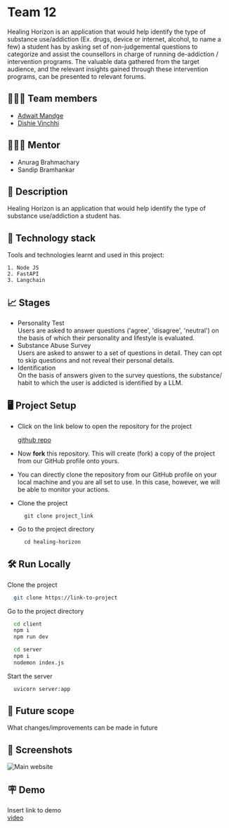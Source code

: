 


# Team 12
Healing Horizon is an application that would help identify the type of substance use/addiction (Ex. drugs, device or internet, alcohol, to name a few) a student has by asking set of non-judgemental questions to categorize and assist the 
counsellors in charge of running de-addiction / intervention programs. 
The valuable data gathered from the target audience, and the relevant insights gained through these intervention programs, can be presented to relevant forums. 


## 👩🏻‍💻 Team members 

- [Adwait Mandge](https://github.com/adwaitmandge) 
- [Dishie Vinchhi](https://github.com/Dishie2498) 

## 🧑🏻‍🏫 Mentor 
- Anurag Brahmachary
- Sandip Bramhankar

## 📝 Description 
Healing Horizon is an application that would help identify the type of substance use/addiction a student has.


## 🧰 Technology stack 

Tools and technologies learnt and used in this project:
    
    1. Node JS
    2. FastAPI
    3. Langchain


## 📈 Stages
- Personality Test<br>
Users are asked to answer questions ('agree', 'disagree', 'neutral') on the basis of which their personality and lifestyle is evaluated.
- Substance Abuse Survey<br>
Users are asked to answer to a set of questions in detail. They can opt to skip questions and not reveal their personal details.
- Identification<br>
On the basis of answers given to the survey questions, the substance/ habit to which the user is addicted is identified by a LLM.

## 🖥️ Project Setup 
- Click on the link below to open the repository for the project

  [github repo](https://github.com/adwaitmandge/healing-horizon)
    
- Now **fork** this repository. This will create (fork) a copy of the project from our GitHub profile onto yours.

- You can directly clone the repository from our GitHub profile on your local machine and you are all set to use. In this case, however, we will be able to monitor your actions.

- Clone the project

        git clone project_link


- Go to the project directory

        cd healing-horizon



## 🛠️ Run Locally

Clone the project

```bash
  git clone https://link-to-project
```

Go to the project directory

```bash
  cd client
  npm i
  npm run dev
```



```bash
  cd server
  npm i
  nodemon index.js
```

Start the server

```bash
  uvicorn server:app
```


## 🔮 Future scope 
What changes/improvements can be made in future

## 📱 Screenshots 

![Main website](https://res.cloudinary.com/ideation/image/upload/h_400,c_fit,q_100,f_auto,dpr_auto/id-code-to-give-810269/yhsywjgmbogmouf90fie)


## 🪧 Demo

Insert link to demo<br>
[video](https://youtu.be/8VBJlMvIn7c)





